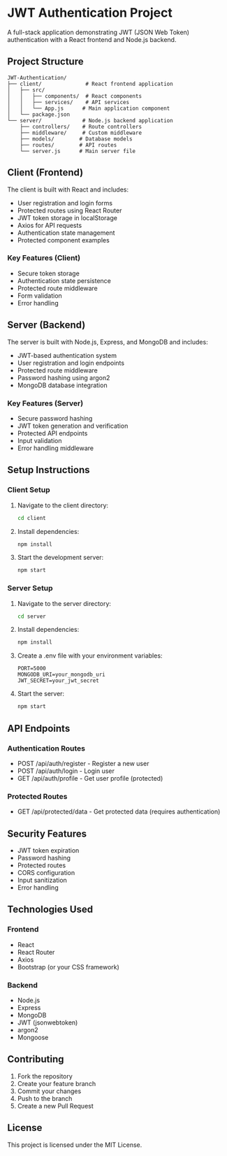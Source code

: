 # JWT Authentication Project

A full-stack application demonstrating JWT (JSON Web Token) authentication with a React frontend and Node.js backend.

## Project Structure

```
JWT-Authentication/
├── client/              # React frontend application
│   ├── src/
│   │   ├── components/  # React components
│   │   ├── services/    # API services
│   │   └── App.js      # Main application component
│   └── package.json
└── server/             # Node.js backend application
    ├── controllers/    # Route controllers
    ├── middleware/     # Custom middleware
    ├── models/        # Database models
    ├── routes/        # API routes
    └── server.js      # Main server file
```

## Client (Frontend)

The client is built with React and includes:

- User registration and login forms
- Protected routes using React Router
- JWT token storage in localStorage
- Axios for API requests
- Authentication state management
- Protected component examples

### Key Features (Client)
- Secure token storage
- Authentication state persistence
- Protected route middleware
- Form validation
- Error handling

## Server (Backend)

The server is built with Node.js, Express, and MongoDB and includes:

- JWT-based authentication system
- User registration and login endpoints
- Protected route middleware
- Password hashing using argon2
- MongoDB database integration

### Key Features (Server)
- Secure password hashing
- JWT token generation and verification
- Protected API endpoints
- Input validation
- Error handling middleware

## Setup Instructions

### Client Setup
1. Navigate to the client directory:
   ```bash
   cd client
   ```
2. Install dependencies:
   ```bash
   npm install
   ```
3. Start the development server:
   ```bash
   npm start
   ```

### Server Setup
1. Navigate to the server directory:
   ```bash
   cd server
   ```
2. Install dependencies:
   ```bash
   npm install
   ```
3. Create a .env file with your environment variables:
   ```
   PORT=5000
   MONGODB_URI=your_mongodb_uri
   JWT_SECRET=your_jwt_secret
   ```
4. Start the server:
   ```bash
   npm start
   ```

## API Endpoints

### Authentication Routes
- POST /api/auth/register - Register a new user
- POST /api/auth/login - Login user
- GET /api/auth/profile - Get user profile (protected)

### Protected Routes
- GET /api/protected/data - Get protected data (requires authentication)

## Security Features

- JWT token expiration
- Password hashing
- Protected routes
- CORS configuration
- Input sanitization
- Error handling

## Technologies Used

### Frontend
- React
- React Router
- Axios
- Bootstrap (or your CSS framework)

### Backend
- Node.js
- Express
- MongoDB
- JWT (jsonwebtoken)
- argon2
- Mongoose

## Contributing

1. Fork the repository
2. Create your feature branch
3. Commit your changes
4. Push to the branch
5. Create a new Pull Request

## License

This project is licensed under the MIT License.

